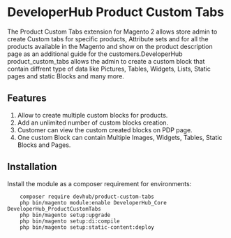 # DeveloperHub Product Custom Tabs

The Product Custom Tabs extension for Magento 2 allows store admin to create Custom tabs for specific products, Attribute sets and for all the products available in the Magento and show on the product description page as an additional guide for the customers.DeveloperHub product_custom_tabs allows the admin to create a custom block that contain diffrent type of data like Pictures, Tables, Widgets, Lists, Static pages and static Blocks and many more.


## Features
 1. Allow to create multiple custom blocks for products.
 2. Add an unlimited number of custom blocks creation.
 3. Customer can view the custom created blocks on PDP page.
 4. One custom Block can contain Multiple Images, Widgets, Tables, Static Blocks and Pages.  

## Installation
Install the module as a composer requirement for environments:

```
    composer require devhub/product-custom-tabs
    php bin/magento module:enable DeveloperHub_Core DeveloperHub_ProductCustomTabs
    php bin/magento setup:upgrade
    php bin/magento setup:di:compile
    php bin/magento setup:static-content:deploy
```
